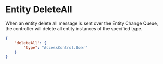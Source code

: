 # Entity DeleteAll

When an entity delete all message is sent over the Entity Change Queue, the
controller will delete all entity instances of the specified type.

````json
{
    "deleteAll": {
        "type": "AccessControl.User"
    }
}
````
